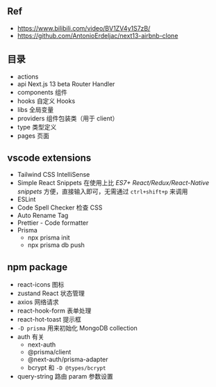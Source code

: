 ## Ref
- https://www.bilibili.com/video/BV1ZV4y1S7zB/
- https://github.com/AntonioErdeljac/next13-airbnb-clone

## 目录
- actions
- api Next.js 13 beta Router Handler
- components 组件
- hooks 自定义 Hooks
- libs 全局变量
- providers 组件包装类（用于 client）
- type 类型定义
- pages 页面

## vscode extensions
- Tailwind CSS IntelliSense
- Simple React Snippets
  在使用上比 *ES7+ React/Redux/React-Native snippets* 方便，直接输入即可，无需通过 `ctrl+shift+p` 来调用
- ESLint
- Code Spell Checker 检查 CSS
- Auto Rename Tag
- Prettier - Code formatter
- Prisma 
  - npx prisma init
  - npx prisma db push

## npm package
- react-icons 图标
- zustand React 状态管理
- axios 网络请求
- react-hook-form 表单处理
- react-hot-toast 提示框
- `-D prisma` 用来初始化 MongoDB collection
- auth 有关
  - next-auth
  - @prisma/client
  - @next-auth/prisma-adapter
  - bcrypt 和 `-D @types/bcrypt`
- query-string 路由 param 参数设置